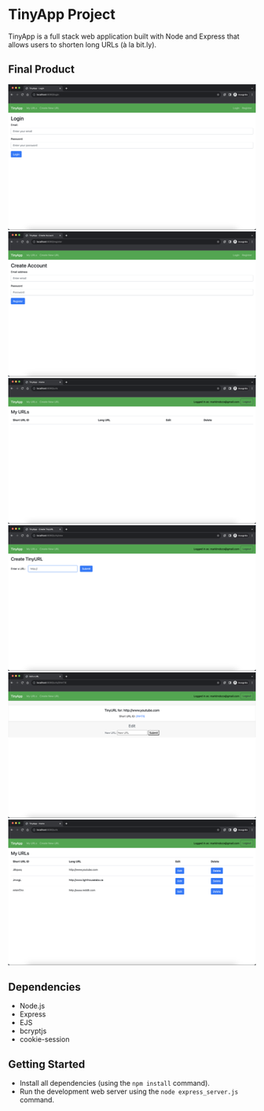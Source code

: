 # TinyApp Project

TinyApp is a full stack web application built with Node and Express that allows users to shorten long URLs (à la bit.ly).

## Final Product

!["Login Page"](./docs/login.png)
!["Create an Account Page"](./docs/register.png)
!["Homepage without URLs created"](./docs/urls1.png)
!["Create a new URL"](./docs/create-url.png)
!["Edit a URL"](./docs/edit-url.png)
!["Homepage with added URLs"](./docs/urls2.png)

## Dependencies

- Node.js
- Express
- EJS
- bcryptjs
- cookie-session

## Getting Started

- Install all dependencies (using the `npm install` command).
- Run the development web server using the `node express_server.js` command.